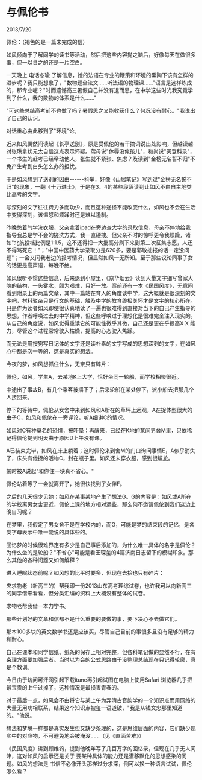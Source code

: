 # 与佩伦书
2013/7/20

佩伦：（褐色的是一篇未完成的信）

如风倾向于了解同学的读书等活动，然后把这些内容抛之脑后，好像每天在做很多事，但一以贯之的还是一片空白。

一天晚上 电话冬瑜
了解信息，她的法语在专业的鞭策和环境的熏陶下该有怎样的进步呢？我只能想象了，"数物题全法文......听法语的物理课......"语言是这样炼成的，那专业呢？"时而遗憾高三暑假自己并没有退而思，在中学这些时光我究竟学到了什么，我的数物的体系是什么......"

"可这些总结高考前不也做了吗？暑假思之又能收获什么？何况没有耐心。"我说出了自己的认识。

对话重心由此移到了"环境"论。

近来如风偶然间读起《长亭送别》，原是受佩伦的若干摘词说出处影响，但越读越对张珙拿状元太自信这点表示怀疑。莺母说"休辱没俺孩儿"，和尚说"买登科录"，一个书生的赶考已经牵动他人，张生就不紧张、焦虑？及读到"金榜无名誓不归"不免产生考到白头怎么办的担忧。

于是如风想到了送别的因由------科举，好像《山居笔记》写到过"金榜无名誓不归"的现象，一翻《十万进士》，于是在3、4的某些段落读到让如风不由自主地类比高考的文字。

写深刻的文字往往费力多而功少，而且这种途径不能改变什么，如风也不会在生活中变得深刻，该愠怒和烦躁时还是难以遏制。

昨晚憋着气学洗衣服，父亲拿着ipad在旁边查大学的录取信息，母亲不停地给我指导我总是学不会的搓洗方式，我一直硬拽。但父亲不时的惊呼更令我烦躁，诸如"北航投档比例是1:1.5，这不还得把一大批高分刷下来到第二次征集志愿，人还不得骂死它！"；"中国中医药大学录取分是620多，要是郭敬拙报的话一定没问题"；一会又问我老边的报考情况，但显然如风一无所知。至于那些议论同事子女的话更是高声语，每晚不绝。

如风很听不惯这些信息，后来退到小屋里，《京华烟云》读到大量文字细写曾家大院的结构，一头雾水，颇为艰难，只好一放。案前还有一本《民国风度》，无意间看到附录上的两篇文章，其中一篇站在育人的角度谈中学，这大概就是很深刻的文字吧，材料驳杂只是行文的基础，触及中学的教育终极关怀才是文字的核心所在。只是作为读者如风即使很认真地读了一遍也很难得到直接对当下的自己产生指导的思想，作者呼唤过去的中学精神，但这些呼唤过于理想化是很难完全注入现实的。从自己的角度说，如风觉得重读它的可能性微乎其微，自己还是更在乎提高X
X 能力，尽管这个过程常常驶入枯燥，提高的心态驶入焦躁。

而无论是用搜狗写日记体的文字还是读朴素的文字写成的思想深刻的文字，在如风心中都是次一等的，这是真实的想法。

今夜的梦，如风想抓住什么，无奈只有碎片：

佩伦，如风，学生A，去某地K上大学，恰好坐同一轮船，而学校相聚很近。

中途出了事故B，有几个乘客被撂下了；后来轮船在某处停下，派小船去把那几个人接回来。

停下的等待中，佩伦从女舍中来到如风和A所在的草坪上远观，A在捉体型很大的虫子C，如风和佩伦在一旁评论，听A细讲C的情况。

如风对C有种莫名的恐惧，被吓晕；再醒来，已经在K地的某间男舍M里，只依稀记得佩伦提到明天由于原因D上午没有课。

A已装束完毕，如风在床上躺着；这时佩伦来到舍M的门口询问事情E，A似乎消失了，床头有他捉的活物C，封在瓶子里。如风还未穿衣服，感到很尴尬。

某时被A说起"和你住一块真不省心。"

佩伦站着等了一会就离开了，她很快找到了女伴F。

之后的几天很少见她；如风在某事某地产生了想法G。G的内容是：如风或A所在的学校离男女舍更近，佩伦上课的地方相对远些，那么何不邀请佩伦到我们这边上晚自习呢？

在梦里，我假定了男女舍不是在学校内的，而G，可能是梦的结束段的记忆，是各类字母表示中唯一能说的具体些的。

回忆梦的时候很难界定有多少是自己事后添加的，为什么唯一具体的名字是佩伦？为什么坐的是轮船？"不省心"可能是看王琛玺的4篇济南日志留下的模糊印象。那么其他的各种问题又如何解释？

进入睡眠状态前呢？如风想的比平时要多，但现在去拾也只有碎片：

央求物老（新高三的）帮我印一份2013山东高考理综试卷，也许我可以向新高三的同学借来看看，但分类汇编的资料上大概没有整体的试卷。

求物老帮我借一本力学书。

那些计划好的文章和信都不是什么重要的要做的事，要下决心不去做它们。

那本100多块的英文数学书还是应该买，尽管自己目前的事很多且没有足够的精力和耐心。

自己在课本和同学信纸、纸条的保存上相对完整，但各科笔记做的显然不行，在有条理方面要加强后者。当时以为会的公式思路由于没整理总结现在只记得轮廓，真是个教训。

今日由于访问可汗网引起下载itune再引起试图在电脑上使用Safari
浏览器几乎把最宝贵的上午过掉了，这种情况是最损害青春的。

对于最后一点，如风会不由将它与某上午为弄清古音韵学的一个知识点而用网络的大量无用功相联系，结果这个知识点被玺一语道破，"我是从钱文忠那里知道的。"他说。

想法和梦境一样都是真实发生但又缺少条理的，这是思维层面的内容，它们缺少现实中的对应物，不可避免地会被淹没......（见《直面苦难》）

《民国风度》讲到顾维钧，提到他晚年写了几百万字的回忆录，但现在几乎无人问津，这对如风的启示还是关于
要某种具体的能力还是潜移默化的思想感染的问题。如风的想法是
书信不必像开头那样过分求深，倒可以换一种语言试试，佩伦怎么看？
